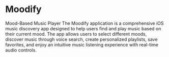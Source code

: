 # Moodify
Mood-Based Music Player
The Moodify application is a comprehensive iOS music discovery app designed to help
users find and play music based on their current mood. The app allows users to select
different moods, discover music through voice search, create personalized playlists, save
favorites, and enjoy an intuitive music listening experience with real-time audio controls.
